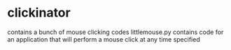 # clickinator
contains a bunch of mouse clicking codes
littlemouse.py contains code for an application that will perform a mouse click at any time specified
